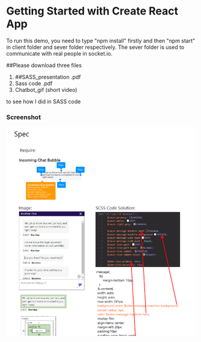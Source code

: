 # Getting Started with Create React App

To run this demo, you need to type "npm install" firstly and then "npm start" in client folder and sever folder respectively. The sever folder is used to communicate with real people in socket.io.

##Please download three files 
1. ##SASS_presentation .pdf
2. Sass code .pdf
3. Chatbot_gif (short video)

to see how I did in SASS code

### Screenshot
![screenshot](https://github.com/wanglyon01/chat-box/blob/main/screenshot/Screenshot%202022-10-11%20174936.png)
